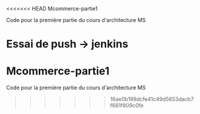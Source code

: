 <<<<<<< HEAD
Mcommerce-partie1

Code pour la première partie du cours d'architecture MS

Essai de push -> jenkins
=======
# Mcommerce-partie1
Code pour la première partie du cours d'architecture MS


>>>>>>> 16ae0b199dcfe41c49d5653dacb7f661f809c0fe
